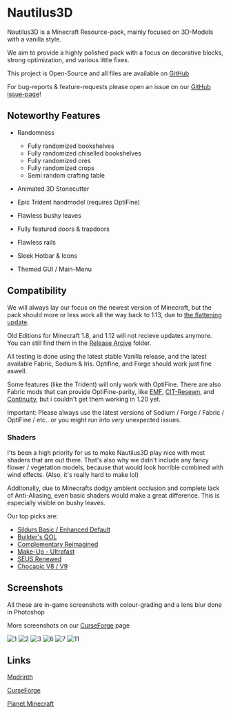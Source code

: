 # Nautilus3D


Nautilus3D is a Minecraft Resource-pack, mainly focused on 3D-Models with a vanilla style.

We aim to provide a highly polished pack with a focus on decorative blocks, strong optimization, and various little fixes.

This project is Open-Source and all files are available on [GitHub](https://github.com/FabianMPunkt/Nautilus3D)

For bug-reports & feature-requests please open an issue on our [GitHub issue-page](https://github.com/FabianMPunkt/Nautilus3D/issues/new/choose "GitHub issue-page")!


## Noteworthy Features

- Randomness
  - Fully randomized bookshelves
  - Fully randomized chiselled bookshelves
  - Fully randomized ores
  - Fully randomized crops
  - Semi random crafting table

- Animated 3D Stonecutter
- Epic Trident handmodel (requires OptiFine)
- Flawless bushy leaves
- Fully featured doors & trapdoors
- Flawless rails
- Sleek Hotbar & Icons
- Themed GUI / Main-Menu


## Compatibility
We will always lay our focus on the newest version of Minecraft, but the pack should more or less work all the way back to 1.13, due to [the flattening update](https://minecraft.fandom.com/wiki/Java_Edition_1.13/Flattening).

Old Editions for Minecraft 1.8, and 1.12 will not recieve updates anymore. You can still find them in the [Release Arcive](https://github.com/FabianMPunkt/Nautilus3D/tree/main/Release%20Archive) folder.

All testing is done using the latest stable Vanilla release, and the latest available Fabric, Sodium & Iris. Optifine, and Forge should work just fine aswell.

Some features (like the Trident) will only work with OptiFine.
There are also Fabric mods that can provide OptiFine-parity, like [EMF](https://modrinth.com/mod/entity-model-features), [CIT-Resewn](https://modrinth.com/mod/cit-resewn), and [Continuity](https://modrinth.com/mod/continuity), but i couldn't get them working in 1.20 yet.

Important: Please always use the latest versions of Sodium / Forge / Fabric / OptiFine / etc.. or you might run into _very_ unexpected issues.

### Shaders
I'ts been a high priority for us to make Nautilus3D play nice with most shaders that are out there. That's also why we didn't include any fancy flower / vegetation models, because that would look horrible combined with wind effects. (Also, it's really hard to make lol)

Additonally, due to Minecrafts dodgy ambient occlusion and complete lack of Anti-Aliasing, even basic shaders would make a great difference.
This is especially visible on bushy leaves.

Our top picks are:
- [Sildurs Basic / Enhanced Default](https://sildurs-shaders.github.io/downloads/)
- [Builder's QOL](https://modrinth.com/shader/builders-qol-shaders)
- [Complementary Reimagined](https://modrinth.com/shader/complementary-reimagined)
- [Make-Up - Ultrafast](https://modrinth.com/shader/makeup-ultra-fast-shaders)
- [SEUS Renewed](https://www.sonicether.com/seus/)
- [Chocapic V8 / V9](https://www.curseforge.com/minecraft/customization/chocapic13-shaders)

## Screenshots
All these are in-game screenshots with colour-grading and a lens blur done in Photoshop

More screenshots on our [CurseForge](https://www.curseforge.com/minecraft/texture-packs/nautilus3d/screenshots) page


![1](https://github.com/FabianMPunkt/Nautilus3D/assets/78741736/ba7a2bac-2549-4f5b-acb2-112adf866904)
![2](https://github.com/FabianMPunkt/Nautilus3D/assets/78741736/662395c3-8cdf-43a7-9183-9147a42421fe)
![3](https://github.com/FabianMPunkt/Nautilus3D/assets/78741736/903c916a-2436-45fb-9cf2-57ad7617a5ba)
![6](https://github.com/FabianMPunkt/Nautilus3D/assets/78741736/a4142740-16af-4c30-9056-272f9882688f)
![7](https://github.com/FabianMPunkt/Nautilus3D/assets/78741736/a8a023fa-8c14-4d19-a26e-4deaafdb68c9)
![11](https://github.com/FabianMPunkt/Nautilus3D/assets/78741736/77418bc7-e789-40ba-8669-66e94e595eda)



## Links

[Modrinth](https://modrinth.com/resourcepack/nautilus3d)

[CurseForge](https://www.curseforge.com/minecraft/texture-packs/nautilus3d)

[Planet Minecraft](https://www.planetminecraft.com/texture-pack/nautilus-pack-3d/)


